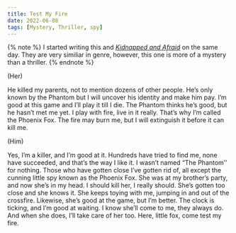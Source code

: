 ```yaml
---
title: Test My Fire
date: 2022-06-08
tags: [Mystery, Thriller, spy]
---
```

{% note %}
I started writing this and [*Kidnapped and Afraid*](/books/kidnapped-and-afraid) on the same day. They are very similiar in genre, however, this one is more of a mystery than a thriller.
{% endnote %}

(Her)

He killed my parents, not to mention dozens of other people. He’s only known by the Phantom but I will uncover his identity and make him pay. I’m good at this game and I’ll play it till I die. The Phantom thinks he’s good, but he hasn’t met me yet. I play with fire, live in it really. That’s why I’m called the Phoenix Fox. The fire may burn me, but I will extinguish it before it can kill me.

(Him)

Yes, I’m a killer, and I’m good at it. Hundreds have tried to find me, none have succeeded, and that’s the way I like it. I wasn’t named “The Phantom’’ for nothing. Those who have gotten close I’ve gotten rid of, all except the cunning little spy known as the Phoenix Fox. She was at my brother’s party, and now she’s in my head. I should kill her, I really should. She’s gotten too close and she knows it. She keeps toying with me, jumping in and out of the crossfire. Likewise, she’s good at the game, but I’m better. The clock is ticking, and I’m good at waiting. I know she’ll come to me, they always do. And when she does, I’ll take care of her too. Here, little fox, come test my fire.